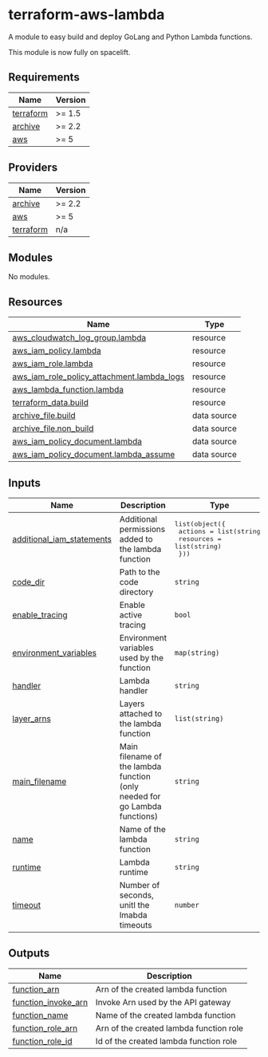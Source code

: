 # terraform-aws-lambda

A module to easy build and deploy GoLang and Python Lambda functions.

This module is now fully on spacelift.

<!-- BEGIN_TF_DOCS -->
## Requirements

| Name | Version |
|------|---------|
| <a name="requirement_terraform"></a> [terraform](#requirement\_terraform) | >= 1.5 |
| <a name="requirement_archive"></a> [archive](#requirement\_archive) | >= 2.2 |
| <a name="requirement_aws"></a> [aws](#requirement\_aws) | >= 5 |

## Providers

| Name | Version |
|------|---------|
| <a name="provider_archive"></a> [archive](#provider\_archive) | >= 2.2 |
| <a name="provider_aws"></a> [aws](#provider\_aws) | >= 5 |
| <a name="provider_terraform"></a> [terraform](#provider\_terraform) | n/a |

## Modules

No modules.

## Resources

| Name | Type |
|------|------|
| [aws_cloudwatch_log_group.lambda](https://registry.terraform.io/providers/hashicorp/aws/latest/docs/resources/cloudwatch_log_group) | resource |
| [aws_iam_policy.lambda](https://registry.terraform.io/providers/hashicorp/aws/latest/docs/resources/iam_policy) | resource |
| [aws_iam_role.lambda](https://registry.terraform.io/providers/hashicorp/aws/latest/docs/resources/iam_role) | resource |
| [aws_iam_role_policy_attachment.lambda_logs](https://registry.terraform.io/providers/hashicorp/aws/latest/docs/resources/iam_role_policy_attachment) | resource |
| [aws_lambda_function.lambda](https://registry.terraform.io/providers/hashicorp/aws/latest/docs/resources/lambda_function) | resource |
| [terraform_data.build](https://registry.terraform.io/providers/hashicorp/terraform/latest/docs/resources/data) | resource |
| [archive_file.build](https://registry.terraform.io/providers/hashicorp/archive/latest/docs/data-sources/file) | data source |
| [archive_file.non_build](https://registry.terraform.io/providers/hashicorp/archive/latest/docs/data-sources/file) | data source |
| [aws_iam_policy_document.lambda](https://registry.terraform.io/providers/hashicorp/aws/latest/docs/data-sources/iam_policy_document) | data source |
| [aws_iam_policy_document.lambda_assume](https://registry.terraform.io/providers/hashicorp/aws/latest/docs/data-sources/iam_policy_document) | data source |

## Inputs

| Name | Description | Type | Default | Required |
|------|-------------|------|---------|:--------:|
| <a name="input_additional_iam_statements"></a> [additional\_iam\_statements](#input\_additional\_iam\_statements) | Additional permissions added to the lambda function | <pre>list(object({<br/>    actions   = list(string)<br/>    resources = list(string)<br/>  }))</pre> | `[]` | no |
| <a name="input_code_dir"></a> [code\_dir](#input\_code\_dir) | Path to the code directory | `string` | n/a | yes |
| <a name="input_enable_tracing"></a> [enable\_tracing](#input\_enable\_tracing) | Enable active tracing | `bool` | `false` | no |
| <a name="input_environment_variables"></a> [environment\_variables](#input\_environment\_variables) | Environment variables used by the function | `map(string)` | `{}` | no |
| <a name="input_handler"></a> [handler](#input\_handler) | Lambda handler | `string` | `null` | no |
| <a name="input_layer_arns"></a> [layer\_arns](#input\_layer\_arns) | Layers attached to the lambda function | `list(string)` | `[]` | no |
| <a name="input_main_filename"></a> [main\_filename](#input\_main\_filename) | Main filename of the lambda function (only needed for go Lambda functions) | `string` | `"main.go"` | no |
| <a name="input_name"></a> [name](#input\_name) | Name of the lambda function | `string` | n/a | yes |
| <a name="input_runtime"></a> [runtime](#input\_runtime) | Lambda runtime | `string` | `"python3.8"` | no |
| <a name="input_timeout"></a> [timeout](#input\_timeout) | Number of seconds, unitl the lmabda timeouts | `number` | `3` | no |

## Outputs

| Name | Description |
|------|-------------|
| <a name="output_function_arn"></a> [function\_arn](#output\_function\_arn) | Arn of the created lambda function |
| <a name="output_function_invoke_arn"></a> [function\_invoke\_arn](#output\_function\_invoke\_arn) | Invoke Arn used by the API gateway |
| <a name="output_function_name"></a> [function\_name](#output\_function\_name) | Name of the created lambda function |
| <a name="output_function_role_arn"></a> [function\_role\_arn](#output\_function\_role\_arn) | Arn of the created lambda function role |
| <a name="output_function_role_id"></a> [function\_role\_id](#output\_function\_role\_id) | Id of the created lambda function role |
<!-- END_TF_DOCS -->
